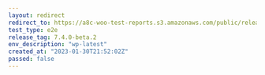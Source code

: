 ```yaml
---
layout: redirect
redirect_to: https://a8c-woo-test-reports.s3.amazonaws.com/public/release/7.4.0-beta.2/wp-latest/e2e/index.html
test_type: e2e
release_tag: 7.4.0-beta.2
env_description: "wp-latest"
created_at: "2023-01-30T21:52:02Z"
passed: false
---
```

